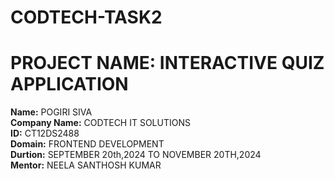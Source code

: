 # CODTECH-TASK2  
# PROJECT NAME: INTERACTIVE QUIZ APPLICATION  
**Name:** POGIRI SIVA  
**Company Name:** CODTECH IT SOLUTIONS  
**ID:**  CT12DS2488  
**Domain:** FRONTEND DEVELOPMENT  
**Durtion:** SEPTEMBER 20th,2024 TO NOVEMBER 20TH,2024  
**Mentor:**  NEELA SANTHOSH KUMAR  
